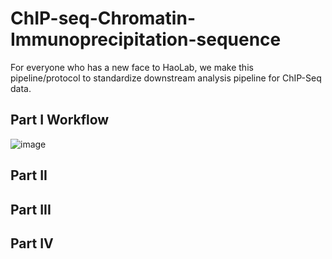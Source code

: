 # ChIP-seq-Chromatin-Immunoprecipitation-sequence
For everyone who has a new face to HaoLab, we make this pipeline/protocol to standardize downstream analysis pipeline for ChIP-Seq data.
## Part I Workflow

![image](./Figure/Figure_workflow.png)

## Part II
## Part III
## Part IV
